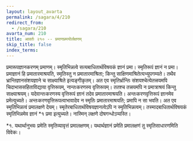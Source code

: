 ```yaml
---
layout: layout_avarta
permalink: /sagara/4/210
redirect_from:
  - /sagara/210
avarta_num: 210
title: आवर्तः २१० -- प्रमाणप्रमयोर्लक्षणम्
skip_title: false
index_terms: 
---
```


प्रमारूपज्ञानकरणम् प्रमाणम्।
स्मृतिभिन्नत्वे सत्यबाधितार्थविषयकं ज्ञानं प्रमा। स्मृतिरूपं ज्ञानं न प्रमा।
प्रमाज्ञानं हि प्रमातारमाश्रयति, स्मृतिस्तु न प्रमातारमाश्रिता; किन्तु
साक्षिणमाश्रितेत्यभ्युपगम्यते। तथैव भ्रान्तिज्ञानसंशयज्ञाने च साक्ष्याश्रिते
इत्यङ्गीकृतम्। अत एव स्मृतिर्भ्रान्तिः संशयश्चेत्येतत्त्रयमपि चिदाभाससहिताविद्याया वृत्तिरूपम्, नान्तःकरणस्य वृत्तिरूपम्। ततश्च तत्त्रयमपि न प्रमात्राश्रयं किन्तु साक्ष्याश्रयम्। यदेवान्तःकरणस्य वृत्तिरूपं ज्ञानं तदेव प्रमातारमाश्रयति। अन्तःकरणवृत्तिरूपं ज्ञानमेव प्रमेत्युच्यते। अन्तःकरणवृत्तिरूपत्वाभावादेव न स्मृतिः प्रमातारमाश्रयति; प्रमापि न सा भवति।
अत एव
स्मृतिभिन्नत्वं प्रमालक्षणे देयम्। स्मृतेरबाधितार्थविषयज्ञानत्वेऽपि न
स्मृतिभिन्नत्वम्। तस्मादबाधितार्थविषयकं स्मृतिभिन्नमेव ज्ञानं *१ प्रमा इत्युच्यते।
नास्मिन् लक्षणे दोषगन्धोऽप्यस्ति।

<div class="footnote" markdown="1">
*१. यथार्थानुभवः प्रमेति स्मृतिव्यावृत्तं प्रमालक्षणम्। यथार्थज्ञानं प्रमेति
प्रमालक्षणं तु स्मृतिसाधारणमिति विवेकः।
</div>




